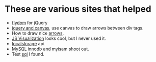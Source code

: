 # These are various sites that helped #

  * [flydom](http://dohpaz.com/flydom/) for jQuery
  * [jquery and canvas](http://stackoverflow.com/questions/1104295/jquery-use-canvas-to-draw-lines-between-divs), use canvas to draw arrows between div tags.
  * How to draw nice [arrows](http://www.things.org.uk/examples/arrowtest.html).
  * [JS Visualization](http://thejit.org/) looks cool, but I never used it.
  * [localstorage](http://hacks.mozilla.org/2009/06/localstorage/) api.
  * [MySQL](http://www.mysqlperformanceblog.com/2007/01/08/innodb-vs-myisam-vs-falcon-benchmarks-part-1/) innodb and myisam shoot out.
  * Test [sql](https://svn.apache.org/repos/asf/incubator/olio/webapp/java/trunk/etc/schema.sql) I found.